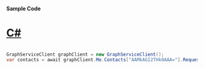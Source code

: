 #### Sample Code
# [C#](#tab/Csharp)

```C#

GraphServiceClient graphClient = new GraphServiceClient();
var contacts = await graphClient.Me.Contacts["AAMkAGI2THk0AAA="].Request().GetAsync();

```